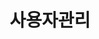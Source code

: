 ---
title: "사용자관리"
linkTitle: "사용자관리"
description: "사용자관리"
url: /common-component/user-support/member-management
menu:
  depth:
    weight: 1
    parent: "user-support"
    identifier: "member-management"
---